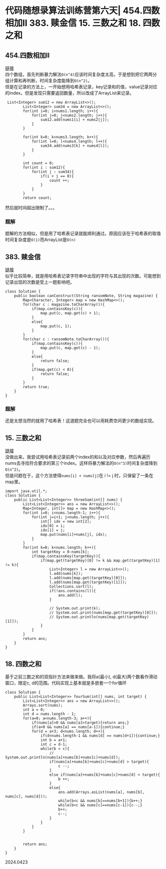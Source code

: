 # 代码随想录算法训练营第六天| 454.四数相加II 383. 赎金信 15. 三数之和 18. 四数之和 

## 454.四数相加II
[链接](https://leetcode.cn/problems/4sum-ii/submissions/526258790/)  
四个数组，首先判断暴力解法`O(n^4)`应该时间复杂度太高，于是想到把它两两分组计算和再判断，时间复杂度能降到`O(n^2)`。  
但是在记录的方法上，一开始想用哈希表记录，key记录和的值，value记录对应的index。但是发现只需要返回数量，所以改成了ArrayList来记录。
```
 List<Integer> sum12 = new ArrayList<>();
        List<Integer> sum34 = new ArrayList<>();
        for(int i=0; i<nums1.length; i++){
            for(int j=0; j<nums2.length; j++){
                sum12.add(nums1[i] + nums2[j]);
            }
        }

        for(int k=0; k<nums3.length; k++){
            for(int l=0; l<nums4.length; l++){
                sum34.add(nums3[k] + nums4[l]);
            }
        }

        int count = 0;
        for(int i : sum12){
            for(int j : sum34){
                if(i + j == 0){
                    count ++;
                }
            }
        }
        return count;
```
然后就时间超出限制了。。。

### 题解
题解的方法相似，但是用了哈希表记录就能顺利通过。原因应该在于哈希表的取值时间复杂度是`O(1)`而ArrayList是`O(n)`

## 383. 赎金信
[链接](https://leetcode.cn/problems/ransom-note/submissions/526268451/)  
似乎比较简单，就是用哈希表记录字符串中出现的字符与其出现的次数。可能想到记录出现的次数是受上一题影响吧。
```
class Solution {
    public boolean canConstruct(String ransomNote, String magazine) {
        Map<Character, Integer> map = new HashMap<>();
        for(char c : magazine.toCharArray()){
            if(map.containsKey(c)){
                map.put(c, map.get(c) + 1);
            }
            else{
                map.put(c, 1);
            }
        }
        for(char c : ransomNote.toCharArray()){
            if(map.containsKey(c)){
                map.put(c, map.get(c) - 1);
            }
            else{
                return false;
            }
            if(map.get(c) < 0){
                return false;
            }
        }
        return true;
    }
}
```

### 题解
还是太想当然的就用了哈希表！这道题完全也可以用耗费空间更少的数组实现。

## 15. 三数之和
[链接](https://leetcode.cn/problems/happy-number/description/)  
没做出来。我尝试用哈希表记录前两个index的和以及对应参数，然后再遍历nums去寻找符合要求的第三个index。这样将暴力解法的`O(n^3)`时间复杂度降到`O(n^2)`。  
但是问题在于，这个方法使得`nums[i] + nums[j]`在 i != j 时，只保留了一条在map里。
```
import java.util.*;
class Solution {
    public List<List<Integer>> threeSum(int[] nums) {
        List<List<Integer>> ans = new ArrayList<>();
        Map<Integer, int[]> map = new HashMap<>();
        for(int i=0; i<nums.length-1; i++){
            for(int j=i+1; j<nums.length; j++){
                int[] idx = new int[2];
                idx[0] = i;
                idx[1] = j;
                map.put(nums[i]+nums[j], idx);
            }
        }
        for(int k=0; k<nums.length; k++){
            int targetKey = 0-nums[k];
            if(map.containsKey(targetKey)){
                if(map.get(targetKey)[0] != k && map.get(targetKey)[1] != k){
                    List<Integer> l = new ArrayList<>();
                    l.add(nums[k]);
                    l.add(nums[map.get(targetKey)[0]]);
                    l.add(nums[map.get(targetKey)[1]]);
                    Collections.sort(l);
                    if(!ans.contains(l)){
                        ans.add(l);
                    }
                    
                    // System.out.print(k);
                    // System.out.print(nums[map.get(targetKey)[0]]);
                    // System.out.println(nums[map.get(targetKey)[1]]);
                }
            }
        }
        return ans;
    }
}
```

## 18. 四数之和
基于之前三数之和的双指针方法来做来做。我将a(最小), d(最大)两个数看作滑动窗口，限定c, d的范围。代码实现上基本就是多嵌套一个for循环
```
class Solution {
    public List<List<Integer>> fourSum(int[] nums, int target) {
        List<List<Integer>> ans = new ArrayList<>();
        Arrays.sort(nums);
        int a = 0;
        int d = nums.length - 1;
        for(a=0; a<nums.length-3; a++){
            if(nums[a]>0 && nums[a]>target){return ans;}
            if(a>0 && nums[a] == nums[a-1]){continue;}
            for(d = a+3; d<nums.length; d++){
                if(d<nums.length-1 && nums[d] == nums[d+1]){continue;}
                int b = a+1;
                int c = d-1;
                while(b < c){
                    // System.out.println(nums[a]+nums[b]+nums[c]+nums[d]);
                    if(nums[a]+nums[b]+nums[c]+nums[d] > target){
                        c --;
                    }
                    else if(nums[a]+nums[b]+nums[c]+nums[d] < target){
                        b ++;
                    }
                    else{
                        ans.add(Arrays.asList(nums[a], nums[b], nums[c], nums[d]));
                        while(b<c && nums[b]==nums[b+1]){b++;}
                        while(b<c && nums[c]==nums[c-1]){c--;}
                        b++;
                        c--;
                    }
                }
            }
        }


        return ans;
    }
}
```


2024.0423
